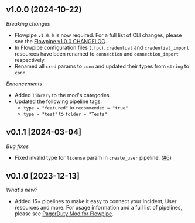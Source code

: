 ## v1.0.0 (2024-10-22)

_Breaking changes_

- Flowpipe `v1.0.0` is now required. For a full list of CLI changes, please see the [Flowpipe v1.0.0 CHANGELOG](https://flowpipe.io/changelog/flowpipe-cli-v1-0-0).
- In Flowpipe configuration files (`.fpc`), `credential` and `credential_import` resources have been renamed to `connection` and `connection_import` respectively.
- Renamed all `cred` params to `conn` and updated their types from `string` to `conn`.

_Enhancements_

- Added `library` to the mod's categories.
- Updated the following pipeline tags:
  - `type = "featured"` to `recommended = "true"`
  - `type = "test"` to `folder = "Tests"`

## v0.1.1 [2024-03-04]

_Bug fixes_

- Fixed invalid type for `license` param in `create_user` pipeline. ([#6](https://github.com/turbot/flowpipe-mod-pagerduty/pull/6))

## v0.1.0 [2023-12-13]

_What's new?_

- Added 15+ pipelines to make it easy to connect your Incident, User resources and more. For usage information and a full list of pipelines, please see [PagerDuty Mod for Flowpipe](https://hub.flowpipe.io/mods/turbot/pagerduty).
